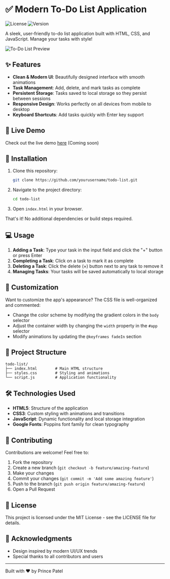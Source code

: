 # ✅ Modern To-Do List Application

![License](https://img.shields.io/badge/license-MIT-blue.svg)
![Version](https://img.shields.io/badge/version-1.0.0-green.svg)

A sleek, user-friendly to-do list application built with HTML, CSS, and JavaScript. Manage your tasks with style!

![To-Do List Preview](https://via.placeholder.com/800x400?text=To-Do+List+App+Preview)

## ✨ Features

- **Clean & Modern UI**: Beautifully designed interface with smooth animations
- **Task Management**: Add, delete, and mark tasks as complete
- **Persistent Storage**: Tasks saved to local storage so they persist between sessions
- **Responsive Design**: Works perfectly on all devices from mobile to desktop
- **Keyboard Shortcuts**: Add tasks quickly with Enter key support

## 🚀 Live Demo

Check out the live demo [here](#) (Coming soon)

## 🔧 Installation

1. Clone this repository:
   ```bash
   git clone https://github.com/yourusername/todo-list.git
   ```

2. Navigate to the project directory:
   ```bash
   cd todo-list
   ```

3. Open `index.html` in your browser.

That's it! No additional dependencies or build steps required.

## 💻 Usage

1. **Adding a Task**: Type your task in the input field and click the "+" button or press Enter
2. **Completing a Task**: Click on a task to mark it as complete
3. **Deleting a Task**: Click the delete (×) button next to any task to remove it
4. **Managing Tasks**: Your tasks will be saved automatically to local storage

## 🎨 Customization

Want to customize the app's appearance? The CSS file is well-organized and commented:

- Change the color scheme by modifying the gradient colors in the `body` selector
- Adjust the container width by changing the `width` property in the `#app` selector
- Modify animations by updating the `@keyframes fadeIn` section

## 📁 Project Structure

```
todo-list/
├── index.html        # Main HTML structure
├── styles.css        # Styling and animations
└── script.js         # Application functionality
```

## 🛠️ Technologies Used

- **HTML5**: Structure of the application
- **CSS3**: Custom styling with animations and transitions
- **JavaScript**: Dynamic functionality and local storage integration
- **Google Fonts**: Poppins font family for clean typography

## 🤝 Contributing

Contributions are welcome! Feel free to:

1. Fork the repository
2. Create a new branch (`git checkout -b feature/amazing-feature`)
3. Make your changes
4. Commit your changes (`git commit -m 'Add some amazing feature'`)
5. Push to the branch (`git push origin feature/amazing-feature`)
6. Open a Pull Request

## 📝 License

This project is licensed under the MIT License - see the LICENSE file for details.

## 🙏 Acknowledgments

- Design inspired by modern UI/UX trends
- Special thanks to all contributors and users

---

Built with ❤️ by Prince Patel
